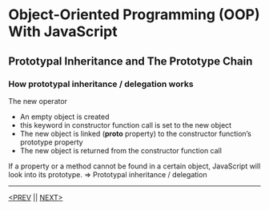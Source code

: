 # Object-Oriented Programming (OOP) With JavaScript

## Prototypal Inheritance and The Prototype Chain

### How prototypal inheritance / delegation works

The new operator

-   An empty object is created
-   this keyword in constructor function call is set to the new object
-   The new object is linked (**proto** property) to the constructor function’s prototype property
-   The new object is returned from the constructor function call

If a property or a method cannot be found in a certain object, JavaScript will look into its prototype. ⇒ Prototypal inheritance / delegation

---

[<PREV](./cjs221022.md) || [NEXT>](./cjs221023.md)
